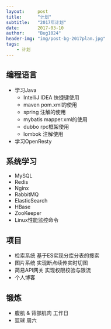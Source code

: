 ```yaml
---
layout:     post
title:      "计划"
subtitle:   "2017年计划"
date:       2017-03-10
author:     "Bug1024"
header-img: "img/post-bg-2017plan.jpg"
tags:
    - 计划
---
```


## 编程语言
 - 学习Java
    * IntelliJ IDEA 快捷键使用
    * maven pom.xml的使用
    * spring 注解的使用
    * mybatis mapper.xml的使用
    * dubbo rpc框架使用
    * lombok 注解使用
 - 学习OpenResty

## 系统学习
 - MySQL
 - Redis
 - Nginx
 - RabbitMQ
 - ElasticSearch
 - HBase
 - ZooKeeper
 - Linux性能监控命令

## 项目
 - 检索系统 基于ES实现分库分表的搜索
 - 图片系统 实现断点续传实时切图
 - 简易API网关 实现权限校验与限流
 - 个人博客

## 锻炼
 - 腹肌 & 背部肌肉 工作日
 - 篮球 周六
